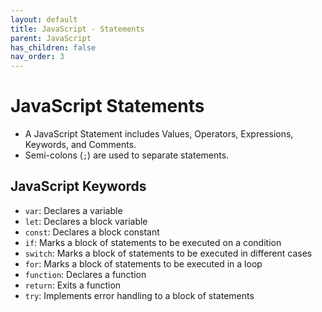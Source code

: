 ```yaml
---
layout: default
title: JavaScript - Statements
parent: JavaScript
has_children: false
nav_order: 3
---
```


# JavaScript Statements
- A JavaScript Statement includes Values, Operators, Expressions, Keywords, and Comments.
- Semi-colons (`;`) are used to separate statements.

## JavaScript Keywords
- `var`: Declares a variable
- `let`: Declares a block variable
- `const`: Declares a block constant
- `if`: Marks a block of statements to be executed on a condition
- `switch`: Marks a block of statements to be executed in different cases
- `for`: Marks a block of statements to be executed in a loop
- `function`: Declares a function
- `return`: Exits a function
- `try`: Implements error handling to a block of statements
